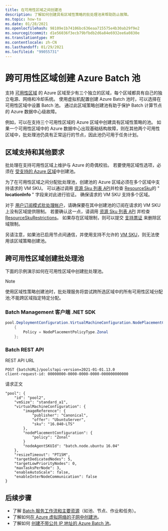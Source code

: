 ```yaml
---
title: 在可用性区域之间创建池
description: 了解如何创建具有区域性策略的批处理池来帮助防止故障。
ms.topic: how-to
ms.date: 01/28/2021
ms.openlocfilehash: 98109e1b74106bc636eaa715575e4b30ab29f9e2
ms.sourcegitcommit: d1e56036f3ecb79bfbdb2d6a84e6932ee6a0830e
ms.translationtype: MT
ms.contentlocale: zh-CN
ms.lasthandoff: 01/29/2021
ms.locfileid: "99055731"
---
```

# <a name="create-an-azure-batch-pool-across-availability-zones"></a>跨可用性区域创建 Azure Batch 池

支持 [可用性区域](https://azure.microsoft.com/global-infrastructure/availability-zones/) 的 Azure 区域至少有三个独立的区域，每个区域都具有自己的独立电源、网络和冷却系统。 使用虚拟机配置创建 Azure Batch 池时，可以选择在可用性区域中设置 Batch 池。 通过此区域策略创建池有助于保护 Batch 计算节点的 Azure 数据中心级故障。

例如，可以在支持三个可用性区域的 Azure 区域中创建具有区域性策略的池。 如果一个可用性区域中的 Azure 数据中心出现基础结构故障，则在其他两个可用性区域中，批处理池仍具有正常运行的节点，因此池仍可用于任务计划。

## <a name="regional-support-and-other-requirements"></a>区域支持和其他要求

批处理在支持可用性区域上维护与 Azure 的奇偶校验。 若要使用区域性选项，必须在 [受支持的 Azure 区域](../availability-zones/az-region.md)中创建池。

为了在可用性区域之间分配批处理池，创建池的 Azure 区域必须在多个区域中支持请求的 VM SKU。 可以通过调用 [资源 Sku 列表 API](/rest/api/compute/resourceskus/list)并检查 [ResourceSku](/rest/api/compute/resourceskus/list#resourcesku)的 " **locationInfo** " 字段来对此进行验证。 确保请求的 VM SKU 支持多个区域。

对于 [用户订阅模式批处理帐户](accounts.md#batch-accounts)，请确保要在其中创建池的订阅在请求的 VM SKU 上没有区域提供限制。 若要确认这一点，请调用 [资源 Sku 列表 API](/rest/api/compute/resourceskus/list) 并检查 [ResourceSkuRestrictions](/rest/api/compute/resourceskus/list#resourceskurestrictions)。 如果存在区域限制，则可以提交 [支持票证](../azure-portal/supportability/sku-series-unavailable.md) 来删除区域限制。

另请注意，如果池已启用节点间通信，并使用支持不允许的 [VM SKU](../virtual-machines/workloads/hpc/enable-infiniband.md)，则无法使用该区域策略创建池。

## <a name="create-a-batch-pool-across-availability-zones"></a>跨可用性区域创建批处理池

下面的示例演示如何在可用性区域中创建批处理池。

> [!NOTE]
> 使用区域性策略创建池时，批处理服务将尝试跨所选区域中的所有可用性区域分配池;不能跨区域指定特定分配。

### <a name="batch-management-client-net-sdk"></a>Batch Management 客户端 .NET SDK

```csharp
pool.DeploymentConfiguration.VirtualMachineConfiguration.NodePlacementConfiguration = new NodePlacementConfiguration()
    {
        Policy = NodePlacementPolicyType.Zonal
    };

```

### <a name="batch-rest-api"></a>Batch REST API

REST API URL

```
POST {batchURL}/pools?api-version=2021-01-01.13.0
client-request-id: 00000000-0000-0000-0000-000000000000
```

请求正文

```
"pool": {
    "id": "pool2",
    "vmSize": "standard_a1",
    "virtualMachineConfiguration": {
        "imageReference": {
            "publisher": "Canonical",
            "offer": "UbuntuServer",
            "sku": "16.040-LTS"
        },
        "nodePlacementConfiguration": {
            "policy": "Zonal"
        }
        "nodeAgentSKUId": "batch.node.ubuntu 16.04"
    },
    "resizeTimeout": "PT15M",
    "targetDedicatedNodes": 5,
    "targetLowPriorityNodes": 0,
    "maxTasksPerNode": 3,
    "enableAutoScale": false,
    "enableInterNodeCommunication": false
}
```

## <a name="next-steps"></a>后续步骤

- 了解 [Batch 服务工作流和主要资源](batch-service-workflow-features.md)（如池、节点、作业和任务）。
- 了解如何[在 Azure 虚拟网络的子网中创建池](batch-virtual-network.md)。
- 了解如何 [创建不带公共 IP 地址的 Azure Batch 池](./batch-pool-no-public-ip-address.md)。

